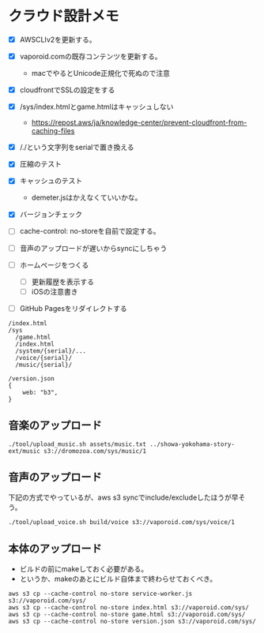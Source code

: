 # クラウド設計メモ

- [x] AWSCLIv2を更新する。
- [x] vaporoid.comの既存コンテンツを更新する。
  - macでやるとUnicode正規化で死ぬので注意
- [x] cloudfrontでSSLの設定をする
- [x] /sys/index.htmlとgame.htmlはキャッシュしない
  - https://repost.aws/ja/knowledge-center/prevent-cloudfront-from-caching-files
- [x] /./という文字列をserialで置き換える
- [x] 圧縮のテスト
- [x] キャッシュのテスト
  - demeter.jsはかえなくていいかな。
- [x] バージョンチェック

- [ ] cache-control: no-storeを自前で設定する。
- [ ] 音声のアップロードが遅いからsyncにしちゃう
- [ ] ホームページをつくる
  - [ ] 更新履歴を表示する
  - [ ] iOSの注意書き
- [ ] GitHub Pagesをリダイレクトする

```
/index.html
/sys
  /game.html
  /index.html
  /system/{serial}/...
  /voice/{serial}/
  /music/{serial}/
```

```
/version.json
{
    web: "b3",
}
```

## 音楽のアップロード

```
./tool/upload_music.sh assets/music.txt ../showa-yokohama-story-ext/music s3://dromozoa.com/sys/music/1
```

## 音声のアップロード

下記の方式でやっているが、aws s3 syncでinclude/excludeしたほうが早そう。

```
./tool/upload_voice.sh build/voice s3://vaporoid.com/sys/voice/1
```

## 本体のアップロード

- ビルドの前にmakeしておく必要がある。
- というか、makeのあとにビルド自体まで終わらせておくべき。

```
aws s3 cp --cache-control no-store service-worker.js s3://vaporoid.com/sys/
aws s3 cp --cache-control no-store index.html s3://vaporoid.com/sys/
aws s3 cp --cache-control no-store game.html s3://vaporoid.com/sys/
aws s3 cp --cache-control no-store version.json s3://vaporoid.com/sys/
```

